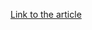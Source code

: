 [Link to the article](https://www.pwc.co.uk/issues/cyber-security-services/insights/cleaning-up-after-wellmess.html)
